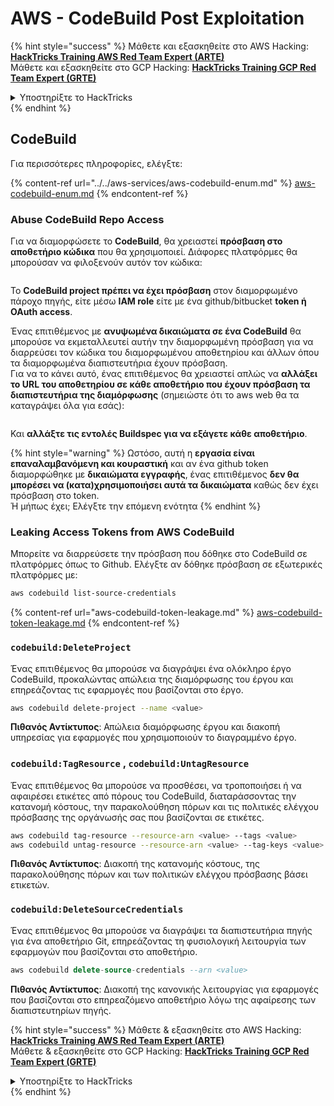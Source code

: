 # AWS - CodeBuild Post Exploitation

{% hint style="success" %}
Μάθετε και εξασκηθείτε στο AWS Hacking:<img src="/.gitbook/assets/image.png" alt="" data-size="line">[**HackTricks Training AWS Red Team Expert (ARTE)**](https://training.hacktricks.xyz/courses/arte)<img src="/.gitbook/assets/image.png" alt="" data-size="line">\
Μάθετε και εξασκηθείτε στο GCP Hacking: <img src="/.gitbook/assets/image (2).png" alt="" data-size="line">[**HackTricks Training GCP Red Team Expert (GRTE)**<img src="/.gitbook/assets/image (2).png" alt="" data-size="line">](https://training.hacktricks.xyz/courses/grte)

<details>

<summary>Υποστηρίξτε το HackTricks</summary>

* Ελέγξτε τα [**σχέδια συνδρομής**](https://github.com/sponsors/carlospolop)!
* **Γίνετε μέλος της** 💬 [**ομάδας Discord**](https://discord.gg/hRep4RUj7f) ή της [**ομάδας telegram**](https://t.me/peass) ή **ακολουθήστε** μας στο **Twitter** 🐦 [**@hacktricks\_live**](https://twitter.com/hacktricks\_live)**.**
* **Μοιραστείτε hacking tricks υποβάλλοντας PRs στα** [**HackTricks**](https://github.com/carlospolop/hacktricks) και [**HackTricks Cloud**](https://github.com/carlospolop/hacktricks-cloud) αποθετήρια στο github.

</details>
{% endhint %}

## CodeBuild

Για περισσότερες πληροφορίες, ελέγξτε:

{% content-ref url="../../aws-services/aws-codebuild-enum.md" %}
[aws-codebuild-enum.md](../../aws-services/aws-codebuild-enum.md)
{% endcontent-ref %}

### Abuse CodeBuild Repo Access

Για να διαμορφώσετε το **CodeBuild**, θα χρειαστεί **πρόσβαση στο αποθετήριο κώδικα** που θα χρησιμοποιεί. Διάφορες πλατφόρμες θα μπορούσαν να φιλοξενούν αυτόν τον κώδικα:

<figure><img src="../../../../.gitbook/assets/image (96).png" alt=""><figcaption></figcaption></figure>

Το **CodeBuild project πρέπει να έχει πρόσβαση** στον διαμορφωμένο πάροχο πηγής, είτε μέσω **IAM role** είτε με ένα github/bitbucket **token ή OAuth access**.

Ένας επιτιθέμενος με **ανυψωμένα δικαιώματα σε ένα CodeBuild** θα μπορούσε να εκμεταλλευτεί αυτήν την διαμορφωμένη πρόσβαση για να διαρρεύσει τον κώδικα του διαμορφωμένου αποθετηρίου και άλλων όπου τα διαμορφωμένα διαπιστευτήρια έχουν πρόσβαση.\
Για να το κάνει αυτό, ένας επιτιθέμενος θα χρειαστεί απλώς να **αλλάξει το URL του αποθετηρίου σε κάθε αποθετήριο που έχουν πρόσβαση τα διαπιστευτήρια της διαμόρφωσης** (σημειώστε ότι το aws web θα τα καταγράψει όλα για εσάς):

<figure><img src="../../../../.gitbook/assets/image (107).png" alt=""><figcaption></figcaption></figure>

Και **αλλάξτε τις εντολές Buildspec για να εξάγετε κάθε αποθετήριο**.

{% hint style="warning" %}
Ωστόσο, αυτή η **εργασία είναι επαναλαμβανόμενη και κουραστική** και αν ένα github token διαμορφώθηκε με **δικαιώματα εγγραφής**, ένας επιτιθέμενος **δεν θα μπορέσει να (κατα)χρησιμοποιήσει αυτά τα δικαιώματα** καθώς δεν έχει πρόσβαση στο token.\
Ή μήπως έχει; Ελέγξτε την επόμενη ενότητα
{% endhint %}

### Leaking Access Tokens from AWS CodeBuild

Μπορείτε να διαρρεύσετε την πρόσβαση που δόθηκε στο CodeBuild σε πλατφόρμες όπως το Github. Ελέγξτε αν δόθηκε πρόσβαση σε εξωτερικές πλατφόρμες με:
```bash
aws codebuild list-source-credentials
```
{% content-ref url="aws-codebuild-token-leakage.md" %}
[aws-codebuild-token-leakage.md](aws-codebuild-token-leakage.md)
{% endcontent-ref %}

### `codebuild:DeleteProject`

Ένας επιτιθέμενος θα μπορούσε να διαγράψει ένα ολόκληρο έργο CodeBuild, προκαλώντας απώλεια της διαμόρφωσης του έργου και επηρεάζοντας τις εφαρμογές που βασίζονται στο έργο.
```bash
aws codebuild delete-project --name <value>
```
**Πιθανός Αντίκτυπος**: Απώλεια διαμόρφωσης έργου και διακοπή υπηρεσίας για εφαρμογές που χρησιμοποιούν το διαγραμμένο έργο.

### `codebuild:TagResource` , `codebuild:UntagResource`

Ένας επιτιθέμενος θα μπορούσε να προσθέσει, να τροποποιήσει ή να αφαιρέσει ετικέτες από πόρους του CodeBuild, διαταράσσοντας την κατανομή κόστους, την παρακολούθηση πόρων και τις πολιτικές ελέγχου πρόσβασης της οργάνωσής σας που βασίζονται σε ετικέτες.
```bash
aws codebuild tag-resource --resource-arn <value> --tags <value>
aws codebuild untag-resource --resource-arn <value> --tag-keys <value>
```
**Πιθανός Αντίκτυπος**: Διακοπή της κατανομής κόστους, της παρακολούθησης πόρων και των πολιτικών ελέγχου πρόσβασης βάσει ετικετών.

### `codebuild:DeleteSourceCredentials`

Ένας επιτιθέμενος θα μπορούσε να διαγράψει τα διαπιστευτήρια πηγής για ένα αποθετήριο Git, επηρεάζοντας τη φυσιολογική λειτουργία των εφαρμογών που βασίζονται στο αποθετήριο.
```sql
aws codebuild delete-source-credentials --arn <value>
```
**Πιθανός Αντίκτυπος**: Διακοπή της κανονικής λειτουργίας για εφαρμογές που βασίζονται στο επηρεαζόμενο αποθετήριο λόγω της αφαίρεσης των διαπιστευτηρίων πηγής.

{% hint style="success" %}
Μάθετε & εξασκηθείτε στο AWS Hacking:<img src="/.gitbook/assets/image.png" alt="" data-size="line">[**HackTricks Training AWS Red Team Expert (ARTE)**](https://training.hacktricks.xyz/courses/arte)<img src="/.gitbook/assets/image.png" alt="" data-size="line">\
Μάθετε & εξασκηθείτε στο GCP Hacking: <img src="/.gitbook/assets/image (2).png" alt="" data-size="line">[**HackTricks Training GCP Red Team Expert (GRTE)**<img src="/.gitbook/assets/image (2).png" alt="" data-size="line">](https://training.hacktricks.xyz/courses/grte)

<details>

<summary>Υποστηρίξτε το HackTricks</summary>

* Ελέγξτε τα [**σχέδια συνδρομής**](https://github.com/sponsors/carlospolop)!
* **Εγγραφείτε στην** 💬 [**ομάδα Discord**](https://discord.gg/hRep4RUj7f) ή στην [**ομάδα telegram**](https://t.me/peass) ή **ακολουθήστε** μας στο **Twitter** 🐦 [**@hacktricks\_live**](https://twitter.com/hacktricks\_live)**.**
* **Μοιραστείτε hacking tricks υποβάλλοντας PRs στα** [**HackTricks**](https://github.com/carlospolop/hacktricks) και [**HackTricks Cloud**](https://github.com/carlospolop/hacktricks-cloud) αποθετήρια στο github.

</details>
{% endhint %}
